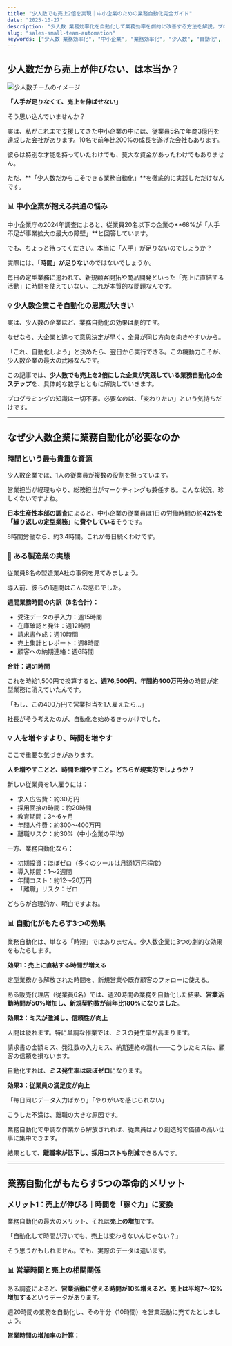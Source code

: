 ```yaml
---
title: "少人数でも売上2倍を実現｜中小企業のための業務自動化完全ガイド"
date: "2025-10-27"
description: "少人数 業務効率化を自動化して業務効率を劇的に改善する方法を解説。プログラミング不要で導入できる実践的なツールと手順を、初心者にもわかりやすく紹介します。"
slug: "sales-small-team-automation"
keywords: ["少人数 業務効率化", "中小企業", "業務効率化", "少人数", "自動化", "DX推進"]
---
```


## 少人数だから売上が伸びない、は本当か？

![少人数チームのイメージ](https://images.unsplash.com/photo-1522071820081-009f0129c71c?w=800&h=400&fit=crop)

**「人手が足りなくて、売上を伸ばせない」**

そう思い込んでいませんか？

実は、私がこれまで支援してきた中小企業の中には、従業員5名で年商3億円を達成した会社があります。10名で前年比200%の成長を遂げた会社もあります。

彼らは特別な才能を持っていたわけでも、莫大な資金があったわけでもありません。

ただ、**「少人数だからこそできる業務自動化」**を徹底的に実践しただけなんです。

### 📊 中小企業が抱える共通の悩み

中小企業庁の2024年調査によると、従業員20名以下の企業の**68%が「人手不足が事業拡大の最大の障壁」**と回答しています。

でも、ちょっと待ってください。本当に「人手」が足りないのでしょうか？

実際には、**「時間」が足りない**のではないでしょうか。

毎日の定型業務に追われて、新規顧客開拓や商品開発といった「売上に直結する活動」に時間を使えていない。これが本質的な問題なんです。

### 💡 少人数企業こそ自動化の恩恵が大きい

実は、少人数の企業ほど、業務自動化の効果は劇的です。

なぜなら、大企業と違って意思決定が早く、全員が同じ方向を向きやすいから。

「これ、自動化しよう」と決めたら、翌日から実行できる。この機動力こそが、少人数企業の最大の武器なんです。

この記事では、**少人数でも売上を2倍にした企業が実践している業務自動化の全ステップ**を、具体的な数字とともに解説していきます。

プログラミングの知識は一切不要。必要なのは、「変わりたい」という気持ちだけです。

---

## なぜ少人数企業に業務自動化が必要なのか

### 時間という最も貴重な資源

少人数企業では、1人の従業員が複数の役割を担っています。

営業担当が経理もやり、総務担当がマーケティングも兼任する。こんな状況、珍しくないですよね。

**日本生産性本部の調査**によると、中小企業の従業員は1日の労働時間の約**42%を「繰り返しの定型業務」に費やしている**そうです。

8時間労働なら、約3.4時間。これが毎日続くわけです。

### 📍 ある製造業の実態

従業員8名の製造業A社の事例を見てみましょう。

導入前、彼らの1週間はこんな感じでした。

**週間業務時間の内訳（8名合計）：**
- 受注データの手入力：週15時間
- 在庫確認と発注：週12時間
- 請求書作成：週10時間
- 売上集計とレポート：週8時間
- 顧客への納期連絡：週6時間

**合計：週51時間**

これを時給1,500円で換算すると、**週76,500円、年間約400万円分**の時間が定型業務に消えていたんです。

「もし、この400万円で営業担当を1人雇えたら...」

社長がそう考えたのが、自動化を始めるきっかけでした。

### 💡 人を増やすより、時間を増やす

ここで重要な気づきがあります。

**人を増やすことと、時間を増やすこと。どちらが現実的でしょうか？**

新しい従業員を1人雇うには：
- 求人広告費：約30万円
- 採用面接の時間：約20時間
- 教育期間：3〜6ヶ月
- 年間人件費：約300〜400万円
- 離職リスク：約30%（中小企業の平均）

一方、業務自動化なら：
- 初期投資：ほぼゼロ（多くのツールは月額1万円程度）
- 導入期間：1〜2週間
- 年間コスト：約12〜20万円
- 「離職」リスク：ゼロ

どちらが合理的か、明白ですよね。

### 📊 自動化がもたらす3つの効果

業務自動化は、単なる「時短」ではありません。少人数企業に3つの劇的な効果をもたらします。

**効果1：売上に直結する時間が増える**

定型業務から解放された時間を、新規営業や既存顧客のフォローに使える。

ある販売代理店（従業員6名）では、週20時間の業務を自動化した結果、**営業活動時間が50%増加し、新規契約数が前年比180%になりました**。

**効果2：ミスが激減し、信頼性が向上**

人間は疲れます。特に単調な作業では、ミスの発生率が高まります。

請求書の金額ミス、発注数の入力ミス、納期連絡の漏れ——こうしたミスは、顧客の信頼を損ないます。

自動化すれば、**ミス発生率はほぼゼロ**になります。

**効果3：従業員の満足度が向上**

「毎日同じデータ入力ばかり」「やりがいを感じられない」

こうした不満は、離職の大きな原因です。

業務自動化で単調な作業から解放されれば、従業員はより創造的で価値の高い仕事に集中できます。

結果として、**離職率が低下し、採用コストも削減**できるんです。

---

## 業務自動化がもたらす5つの革命的メリット

### メリット1：売上が伸びる｜時間を「稼ぐ力」に変換

業務自動化の最大のメリット、それは**売上の増加**です。

「自動化して時間が浮いても、売上は変わらないんじゃない？」

そう思うかもしれません。でも、実際のデータは違います。

### 📊 営業時間と売上の相関関係

ある調査によると、**営業活動に使える時間が10%増えると、売上は平均7〜12%増加する**というデータがあります。

週20時間の業務を自動化し、その半分（10時間）を営業活動に充てたとしましょう。

**営業時間の増加率の計算：**